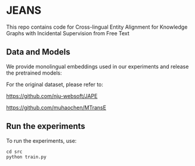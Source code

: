 # JEANS
This repo contains code for Cross-lingual Entity Alignment for Knowledge Graphs with Incidental Supervision from Free Text

## Data and Models
We provide monolingual embeddings used in our experiments and release the pretrained models: 

For the original dataset, please refer to: 

https://github.com/nju-websoft/JAPE

https://github.com/muhaochen/MTransE


## Run the experiments
To run the experiments, use:
```
cd src
python train.py
```
